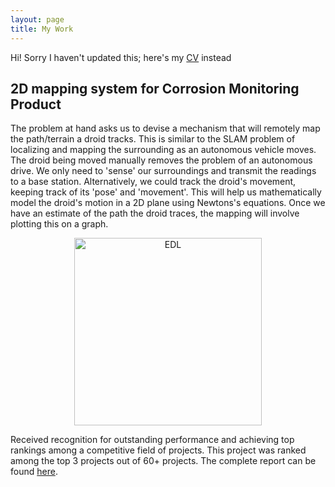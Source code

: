 ```yaml
---
layout: page
title: My Work
---
```


Hi! Sorry I haven't updated this; here's my [CV](/assets/CV.pdf) instead

## 2D mapping system for Corrosion Monitoring Product
The problem at hand asks us to devise a mechanism that will remotely map the path/terrain a droid tracks. This is similar to the SLAM problem of localizing and mapping the surrounding as an autonomous vehicle moves. The droid being moved manually removes the problem of an autonomous drive. We only need to 'sense' our surroundings and transmit the readings to a base station. Alternatively, we could track the droid's movement, keeping track of its 'pose' and 'movement'. This will help us mathematically model the droid's motion in a 2D plane using Newtons's equations. Once we have an estimate of the path the droid traces, the mapping will involve plotting this on a graph.
<p align="center">
<img src="https://github.com/borlaugg/borlaugg.github.io/blob/master/assets/img/EDL.jpg" alt="EDL" width="300"/>               
</p>

Received recognition for outstanding performance and achieving top rankings among a competitive field of projects. This project was ranked among the top 3 projects out of 60+ projects.
The complete report can be found [here](/assets/EDL_DESIGN.pdf).
